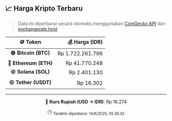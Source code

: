 

<!-- HARGA_KRIPTO -->
## 📈 Harga Kripto Terbaru

> Data ini diperbarui secara otomatis menggunakan [CoinGecko API](https://www.coingecko.com/) dan [exchangerate.host](https://exchangerate.host/)

<div align="center">

| 🪙 Token | 💰 Harga (IDR) |
|:------:|---------------:|
| 🟠 **Bitcoin (BTC)**   | Rp 1.722.261.796 |
| 🔵 **Ethereum (ETH)**  | Rp 41.770.248 |
| 🟣 **Solana (SOL)**    | Rp 2.401.130 |
| 🟢 **Tether (USDT)**   | Rp 16.302 |

---

💱 **Kurs Rupiah (USD → IDR)**: Rp 16.274

🕒 <sub>Terakhir diperbarui: 14/6/2025, 05.36.32</sub>

</div>
<!-- /HARGA_KRIPTO -->